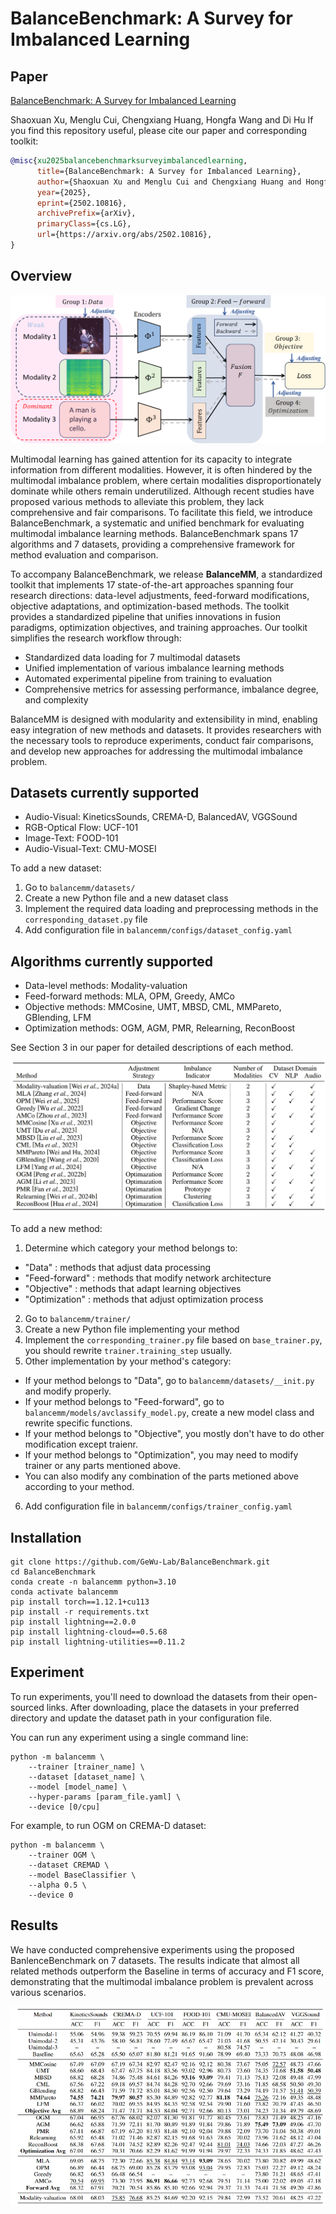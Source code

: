 # BalanceBenchmark: A Survey for Imbalanced Learning

## Paper
[BalanceBenchmark: A Survey for Imbalanced Learning](http://arxiv.org/abs/2502.10816)

Shaoxuan Xu, Menglu Cui, Chengxiang Huang, Hongfa Wang and Di Hu
If you find this repository useful, please cite our paper and corresponding toolkit:
```bibtex
@misc{xu2025balancebenchmarksurveyimbalancedlearning,
      title={BalanceBenchmark: A Survey for Imbalanced Learning}, 
      author={Shaoxuan Xu and Menglu Cui and Chengxiang Huang and Hongfa Wang and DiHu},
      year={2025},
      eprint={2502.10816},
      archivePrefix={arXiv},
      primaryClass={cs.LG},
      url={https://arxiv.org/abs/2502.10816}, 
}
```

## Overview
![](images/frame6_00.png)

Multimodal learning has gained attention for its capacity to integrate information from different modalities. However, it is often hindered by the multimodal imbalance problem, where certain modalities disproportionately dominate while others remain underutilized. Although recent studies have proposed various methods to alleviate this problem, they lack comprehensive and fair comparisons.
To facilitate this field, we introduce BalanceBenchmark, a systematic and unified benchmark for evaluating multimodal imbalance learning methods. BalanceBenchmark spans 17 algorithms and 7 datasets, providing a comprehensive framework for method evaluation and comparison.

To accompany BalanceBenchmark, we release **BalanceMM**, a standardized toolkit that implements 17 state-of-the-art approaches spanning four research directions: data-level adjustments, feed-forward modifications, objective adaptations, and optimization-based methods. The toolkit provides a standardized pipeline that unifies innovations in fusion paradigms, optimization objectives, and training approaches.
Our toolkit simplifies the research workflow through:

+ Standardized data loading for 7 multimodal datasets
+ Unified implementation of various imbalance learning methods
+ Automated experimental pipeline from training to evaluation
+ Comprehensive metrics for assessing performance, imbalance degree, and complexity

BalanceMM is designed with modularity and extensibility in mind, enabling easy integration of new methods and datasets. It provides researchers with the necessary tools to reproduce experiments, conduct fair comparisons, and develop new approaches for addressing the multimodal imbalance problem.
## Datasets currently supported
+ Audio-Visual: KineticsSounds, CREMA-D, BalancedAV, VGGSound
+ RGB-Optical Flow: UCF-101
+ Image-Text: FOOD-101
+ Audio-Visual-Text: CMU-MOSEI

To add a new dataset:

1. Go to `balancemm/datasets/`
2. Create a new Python file and a new dataset class
3. Implement the required data loading and preprocessing methods in the `corresponding_dataset.py` file
4. Add configuration file in `balancemm/configs/dataset_config.yaml`

## Algorithms currently supported
+ Data-level methods: Modality-valuation
+ Feed-forward methods: MLA, OPM, Greedy, AMCo
+ Objective methods: MMCosine, UMT, MBSD, CML, MMPareto, GBlending, LFM
+ Optimization methods: OGM, AGM, PMR, Relearning, ReconBoost

See Section 3 in our paper for detailed descriptions of each method.

![](images/Algorithms.jpeg)

To add a new method:

1. Determine which category your method belongs to:
  + "Data" : methods that adjust data processing
  + "Feed-forward" : methods that modify network architecture
  + "Objective" : methods that adapt learning objectives
  + "Optimization" : methods that adjust optimization process
2. Go to `balancemm/trainer/`
3. Create a new Python file implementing your method
4. Implement the `corresponding_trainer.py` file based on `base_trainer.py`, you should rewrite `trainer.training_step` usually.
5. Other implementation by your method's category:
  + If your method belongs to "Data", go to `balancemm/datasets/__init.py` and modify properly.
  + If your method belongs to "Feed-forward", go to `balancemm/models/avclassify_model.py`, create a new model class and rewrite specific functions.
  + If your method belongs to "Objective", you mostly don't have to do other modification except traienr.
  + If your method belongs to "Optimization", you may need to modify trainer or any parts mentioned above.
  + You can also modify any combination of the parts metioned above according to your method.
6. Add configuration file in `balancemm/configs/trainer_config.yaml`
## Installation
```
git clone https://github.com/GeWu-Lab/BalanceBenchmark.git
cd BalanceBenchmark
conda create -n balancemm python=3.10
conda activate balancemm
pip install torch==1.12.1+cu113
pip install -r requirements.txt
pip install lightning==2.0.0
pip install lightning-cloud==0.5.68
pip install lightning-utilities==0.11.2
```
## Experiment
To run experiments, you'll need to download the datasets from their open-sourced links. After downloading, place the datasets in your preferred directory and update the dataset path in your configuration file. 

You can run any experiment using a single command line:
```
python -m balancemm \
    --trainer [trainer_name] \
    --dataset [dataset_name] \
    --model [model_name] \
    --hyper-params [param_file.yaml] \
    --device [0/cpu]
```
For example, to run OGM on CREMA-D dataset:
```
python -m balancemm \
    --trainer OGM \
    --dataset CREMAD \
    --model BaseClassifier \
    --alpha 0.5 \
    --device 0
```
## Results
We have conducted comprehensive experiments using the proposed BanlenceBenchmark on 7 datasets. The results indicate that almost all related methods outperform the Baseline in terms of accuracy and F1 score, demonstrating that the multimodal imbalance problem is prevalent across various scenarios. 

![](images/Results.jpeg)

